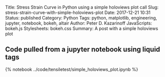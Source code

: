 Title: Stress Strain Curve in Python using a simple holoviews plot call
Slug: stress-strain-curve-with-simple-holoviews-plot
Date: 2017-12-21 10:31
Status: published
Category: Python
Tags: python, matplotlib, engineering, jupyter, notebook, bokeh, altair
Author: Peter D. Kazarinoff
JavaScripts: bokeh.js
Stylesheets: bokeh.css
Summary: A post with a simple holoviews plot

## Code pulled from a jupyter notebook using liquid tags

{% notebook ../code/tensiletest/simple_holoviews_plot.ipynb %}